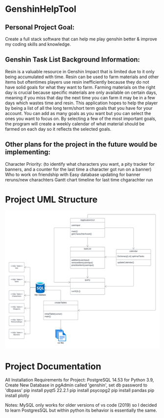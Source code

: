 # GenshinHelpTool

## **Personal Project Goal:**
Create a full stack software that can help me play genshin better & improve my coding skills and knowledge.

## **Genshin Task List Background Information:**
Resin is a valuable resource in Genshin Impact that is limited due to it only being accumulated with time. Resin can be used to farm materials and other items but oftentimes players use resin inefficiently because they do not have solid goals for what they want to farm. Farming materials on the right day is crucial because specific materials are only available on certain days, meaning if you miss that day the next time you can farm it may be in a few days which wastes time and resin.
This application hopes to help the player by being a  list of all the long term/short term goals that you have for your account. You can add as many goals as you want but you can select the ones you want to focus on. By selecting a few of the most important goals, the program will create a weekly calendar of what material should be farmed on each day so it reflects the selected goals. 

## **Other plans for the project in the future would be implementing:**

Character Priority: (to identify what characters you want, a pity tracker for banners, and a counter for the last time a character got run on a banner)
Who to work on friendship with
Easy database updating for banner reruns/new charachters 
Gantt chart timeline for last time chgarachter run

# Project UML Structure
![title](UML.png)
# Project Documentation
All Installation Requirements for Project:
PostgreSQL 14.53 for Python 3.9, Create New Database in pgAdmin called 'genshin', set db password to 'dbpass'
pip install pyqt5 22.2.1
pip install psycopg2 
pip install pandas
pip install plotly

Notes:
MySQL only works for older versions of vs code (2019) so I decided to learn PostgresSQL but within python its behavior is essentially the same.
